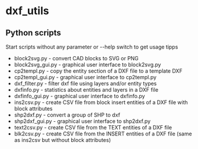 # dxf_utils

## Python scripts

Start scripts without any parameter or --help switch to get usage tipps

* block2svg.py - convert CAD blocks to SVG or PNG
* block2svg_gui.py - graphical user interface to block2svg.py
* cp2templ.py - copy the entity section of a DXF file to a template DXF
* cp2templ_gui.py - graphical user interface to cp2templ.py
* dxf_filter.py - filter dxf file using layers and/or entity types
* dxfinfo.py  - statistics about entities and layers in a DXF file
* dxfinfo_gui.py - graphical user interface to dxfinfo.py
* ins2csv.py - create CSV file from block insert entities of a DXF file with block attributes
* shp2dxf.py - convert a group of SHP to dxf
* shp2dxf_gui.py - graphical user interface to shp2dxf.py
* text2csv.py - create CSV file from the TEXT entities of a DXF file
* blk2csv.py - create CSV file from the INSERT entities of a DXF file (same as ins2csv but without block attributes)
